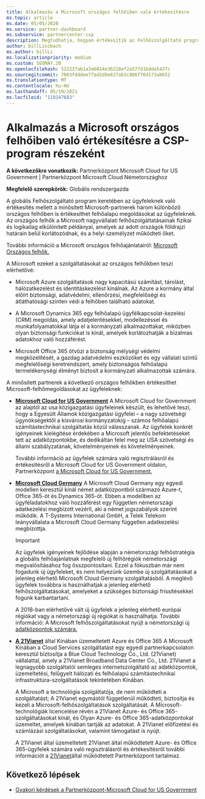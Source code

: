 ```yaml
---
title: Alkalmazás a Microsoft országos felhőiben való értékesítésre
ms.topic: article
ms.date: 05/05/2020
ms.service: partner-dashboard
ms.subservice: partnercenter-csp
description: Megtudhatja, hogyan értékesítik az Felhőszolgáltató program Microsoft-partnerei a támogatott országos felhőkben regisztrált ügyfelek számára.
author: billLinzbach
ms.author: billLi
ms.localizationpriority: medium
ms.custom: SEOMAY.20
ms.openlocfilehash: 522237ab1a3a6814e36218ef2a57fd1bdda5437c
ms.sourcegitcommit: 7063fdddee77ad2d8e627ab3c806f76d173ab652
ms.translationtype: MT
ms.contentlocale: hu-HU
ms.lasthandoff: 05/19/2021
ms.locfileid: "110147683"
---
```

# <a name="apply-to-sell-in-microsoft-national-clouds-as-part-of-the-csp-program"></a>Alkalmazás a Microsoft országos felhőiben való értékesítésre a CSP-program részeként

**A következőkre vonatkozik:** Partnerközpont Microsoft Cloud for US Government | Partnerközpont Microsoft Cloud Németországhoz

**Megfelelő szerepkörök:** Globális rendszergazda

A globális Felhőszolgáltató program keretében az ügyfeleknek való értékesítés mellett a minősített Microsoft-partnerek három különböző országos felhőben is értékesíthet felhőalapú megoldásokat az ügyfeleknek. Az országos felhők a Microsoft nagyvállalati felhőszolgáltatásainak fizikai és logikailag elkülönített példányai, amelyek az adott országok földrajzi határain belül korlátozódnak, és a helyi személyzet működteti őket.

További információ a Microsoft országos felhőajánlatairól: [Microsoft Országos felhők.](https://www.microsoft.com/trustcenter/cloudservices/nationalcloud)

A Microsoft ezeket a szolgáltatásokat az országos felhőkben teszi elérhetővé:

-   Microsoft Azure szolgáltatások nagy kapacitású számítást, tárolást, hálózatkezelést és identitáskezelést kínálnak. Az Azure a kormány által előírt biztonsági, adatvédelmi, ellenőrzési, megfelelőségi és átláthatósági szinten védi a felhőben található adatokat.

-   A Microsoft Dynamics 365 egy felhőalapú ügyfélkapcsolat-kezelési (CRM) megoldás, amely adatjelentésekkel, modellezéssel és munkafolyamatokkal látja el a kormányzati alkalmazottakat, miközben olyan biztonsági funkciókat is kínál, amelyek korlátozhatják a bizalmas adatokhoz való hozzáférést.

-   Microsoft Office 365 ötvözi a biztonság mélységi védelmi megközelítését, a gazdag adatvédelmi eszközöket és egy vállalati szintű megfelelőségi keretrendszert, amely biztonságos felhőalapú termelékenységi élményt biztosít a kormányzati alkalmazottak számára.

A minősített partnerek a következő országos felhőkben értékesíthet Microsoft-felhőmegoldásokat az ügyfeleknek:

-   [**Microsoft Cloud for US Government**](https://www.microsoft.com/trustcenter/cloudservices/nationalcloud#Microsoft_Cloud_for_US) A Microsoft Cloud for Government az alaptól az usa közigazgatási ügyfeleinek készült, és lehetővé teszi, hogy a Egyesült Államok közigazgatási ügyfelei – a nagy szövetségi ügynökségektől a kisvárosi kormányzatokig – számos felhőalapú számítástechnikai szolgáltatás közül válasszanak. Az ügyfelek konkrét igényeinek kielégítése érdekében a Microsoft jelentős befektetéseket tett az adatközpontokbe, és dedikáltan felel meg az USA szövetségi és állami szabályzatának, követelményeinek és követelményeinek. 

    További információ az ügyfelek számára való regisztrálásról és értékesítésről a Microsoft Cloud for US Government oldalon, Partnerközpont [a Microsoft Cloud for US Government.](partner-center-for-microsoft-us-govt-cloud.md)

-   [**Microsoft Cloud Germany**](https://www.microsoft.com/trustcenter/cloudservices/nationalcloud#Microsoft_Cloud_Germany) A Microsoft Cloud Germany egy egyedi modellen keresztül kínál német adatközpontból származó Azure-t, Office 365-öt és Dynamics 365-öt. Ebben a modellben az ügyféladatokhoz való hozzáférést egy független németországi adatkezelési megbízott vezérli, aki a német jogszabályok szerint működik. A T-Systems International GmbH, a Telek Telekom leányvállalata a Microsoft Cloud Germany független adatkezelési megbízottja.

    > [!IMPORTANT]  
    > Az ügyfelek igényeinek fejlődése alapján a németországi felhőstratégia a globális felhőajánlatnak megfelelő új felhőrégiók németországi megvalósításához fog összpontosítani. Ezzel a fókuszban már nem fogadunk új ügyfeleket, és nem helyezünk üzembe új szolgáltatásokat a jelenleg elérhető Microsoft Cloud Germany szolgáltatásból. A meglévő ügyfelek továbbra is használhatjak a jelenleg elérhető felhőszolgáltatásokat, amelyeket a szükséges biztonsági frissítésekkel fogunk karbantartani.
    >  
    > A 2018-ban elérhetővé vált új ügyfelek a jelenleg elérhető európai régiókat vagy a németországi új régiókat is használhatja. További információ: A Microsoft felhőszolgáltatásokat nyújt a németországi új [adatközpontok számára.](https://news.microsoft.com/europe/2018/08/31/microsoft-to-deliver-cloud-services-from-new-datacentres-in-germany-in-2019-to-meet-evolving-customer-needs/)

    
-   [**A 21Vianet**](https://www.microsoft.com/trustcenter/cloudservices/nationalcloud#Microsoft_Cloud_for_China) által Kínában üzemeltetett Azure és Office 365 A Microsoft Kínában a Cloud Services szolgáltatást egy egyedi partnerkapcsolaton keresztül biztosítja a Blue Cloud Technology Co., Ltd. (21Vianet) vállalattal, amely a 21Vianet Broadband Data Center Co., Ltd. 21Vianet a legnagyobb szolgáltatói semleges internetszolgáltató az adatközpontok, üzemeltetési, felügyelt hálózati és felhőalapú számítástechnikai infrastruktúra-szolgáltatások tekintetében Kínában. 

    A Microsoft a technológia szolgáltatója, de nem működteti a szolgáltatást; A 21Vianet egymástól függetlenül működteti, biztosítja és kezeli a Microsoft-felhőszolgáltatások szolgáltatását. A Microsoft-technológiák licencelése révén a 21Vianet Azure- és Office 365-szolgáltatásokat kínál, és Olyan Azure- és Office 365-adatközpontokat üzemeltet, amelyek kínában tartják az adatokat. A 21Vianet előfizetési és számlázási szolgáltatásokat, valamint támogatást is nyújt.

    A 21Vianet által üzemeltetett 21Vianet által működtetett Azure- és Office 365-ügyfelek számára való regisztrálásról és értékesítésről további információt a [21Vianet](/previous-versions/windows/it-pro/windows-home-server/ff357696(v=ws.11))által működtetett Partnerközpont tartalmaz.

## <a name="next-steps"></a>Következő lépések

- [Gyakori kérdések a Partnerközpont-Microsoft Cloud for US Government](faq-for-us-govt-cloud.md)
